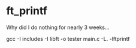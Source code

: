 # ft_printf
Why did I do nothing for nearly 3 weeks...

gcc -I includes -I libft -o tester main.c -L. -lftprintf
